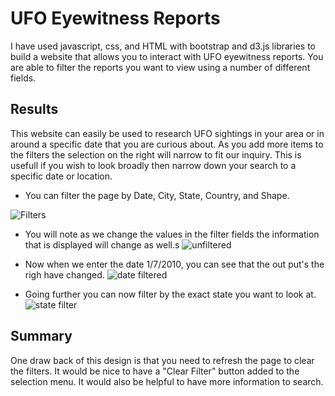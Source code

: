 # UFO Eyewitness Reports
I have used javascript, css, and HTML with bootstrap and d3.js libraries to build a website that allows you to interact with UFO eyewitness reports. You are able to filter the reports you want to view using a number of different fields.  

## Results
This website can easily be used to research UFO sightings in your area or in around a specific date that you are curious about.  As you add more items to the filters the selection on the right will narrow to fit our inquiry.  This is usefull if you wish to look broadly then narrow down your search to a specific date or location.   

  - You can filter the page by Date, City, State, Country, and Shape.
  
![Filters](https://user-images.githubusercontent.com/104606589/189503155-8418555c-4671-40ea-92b5-3e9870f21dbb.png)

  - You will note as we change the values in the filter fields the information that is displayed will change as well.s
![unfiltered](https://user-images.githubusercontent.com/104606589/189503198-1ea6cb40-c668-4aa6-b69a-ca449a33b0d1.png)

   - Now when we enter the date 1/7/2010, you can see that the out put's the righ have changed.
![date filtered](https://user-images.githubusercontent.com/104606589/189503272-8f865c40-dc73-4392-8576-637288788199.png)
  
   - Going further you can now filter by the exact state you want to look at.
![state filter](https://user-images.githubusercontent.com/104606589/189503338-59436a3b-bfbe-4c0d-8a84-812896aebacd.png)

## Summary

One draw back of this design is that you need to refresh the page to clear the filters.  It would be nice to have a "Clear Filter" button added to the selection menu.  It would also be helpful to have more information to search.  

  




